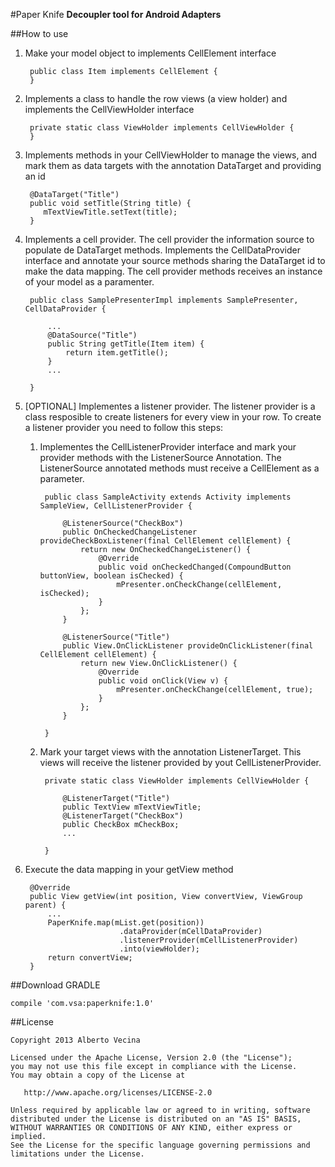 #Paper Knife
**Decoupler tool for Android Adapters**

##How to use

1. Make your model object to implements CellElement interface

		public class Item implements CellElement {
		}
 
2. Implements a class to handle the row views (a view holder) and implements the CellViewHolder interface

		private static class ViewHolder implements CellViewHolder {
		} 

3. Implements methods in your CellViewHolder to manage the views, and mark them as data targets with the annotation DataTarget and providing an id

		@DataTarget("Title")
		public void setTitle(String title) {
           mTextViewTitle.setText(title);
        }
        
		
4. Implements a cell provider. The cell provider the information source to populate de DataTarget methods. Implements the CellDataProvider interface and annotate your source methods sharing the DataTarget id to make the data mapping. The cell provider methods receives an instance of your model as a paramenter.

		public class SamplePresenterImpl implements SamplePresenter, CellDataProvider {
		
			...
		    @DataSource("Title")
		    public String getTitle(Item item) {
		        return item.getTitle();
		    }
		  	...
		  	
		}
    	
5. [OPTIONAL] Implementes a listener provider. The listener provider is a class resposible to create listeners for every view in your row. 
To create a listener provider you need to follow this steps:
	
	1. Implementes the CellListenerProvider interface and mark your provider methods with the ListenerSource Annotation. The ListenerSource annotated methods must receive a CellElement as a parameter.
		
			public class SampleActivity extends Activity implements SampleView, CellListenerProvider {
		
			    @ListenerSource("CheckBox")
			    public OnCheckedChangeListener provideCheckBoxListener(final CellElement cellElement) {
			        return new OnCheckedChangeListener() {
			            @Override
			            public void onCheckedChanged(CompoundButton buttonView, boolean isChecked) {
			                mPresenter.onCheckChange(cellElement, isChecked);
			            }
			        };
			    }
			
			    @ListenerSource("Title")
			    public View.OnClickListener provideOnClickListener(final CellElement cellElement) {
			        return new View.OnClickListener() {
			            @Override
			            public void onClick(View v) {
			                mPresenter.onCheckChange(cellElement, true);
			            }
			        };
		    	}
		    	
			}
		
	2. Mark your target views with the annotation ListenerTarget. This views will receive the listener provided by yout CellListenerProvider.
		
			private static class ViewHolder implements CellViewHolder {
		
		        @ListenerTarget("Title")
		        public TextView mTextViewTitle;
		        @ListenerTarget("CheckBox")
		        public CheckBox mCheckBox;
		        ...
		        
		    }


6. Execute the data mapping in your getView method

		@Override
	    public View getView(int position, View convertView, ViewGroup parent) {
        	...
			PaperKnife.map(mList.get(position))
			                .dataProvider(mCellDataProvider)
			                .listenerProvider(mCellListenerProvider)
			                .into(viewHolder);
        	return convertView;
    	}
       
##Download
GRADLE

    compile 'com.vsa:paperknife:1.0'

##License

	Copyright 2013 Alberto Vecina
	
	Licensed under the Apache License, Version 2.0 (the "License");
	you may not use this file except in compliance with the License.
	You may obtain a copy of the License at
	
	   http://www.apache.org/licenses/LICENSE-2.0
	
	Unless required by applicable law or agreed to in writing, software
	distributed under the License is distributed on an "AS IS" BASIS,
	WITHOUT WARRANTIES OR CONDITIONS OF ANY KIND, either express or implied.
	See the License for the specific language governing permissions and
	limitations under the License.
        
        

			
